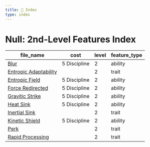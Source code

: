 ```yaml
---
title: 📑 Index
type: index
---
```


# Null: 2nd-Level Features Index

| file_name                                           | cost         | level | feature_type |
| --------------------------------------------------- | ------------ | ----- | ------------ |
| [Blur](../Blur)                                     | 5 Discipline | 2     | ability      |
| [Entropic Adaptability](../Entropic%20Adaptability) |              | 2     | trait        |
| [Entropic Field](../Entropic%20Field)               | 5 Discipline | 2     | ability      |
| [Force Redirected](../Force%20Redirected)           | 5 Discipline | 2     | ability      |
| [Gravitic Strike](../Gravitic%20Strike)             | 5 Discipline | 2     | ability      |
| [Heat Sink](../Heat%20Sink)                         | 5 Discipline | 2     | ability      |
| [Inertial Sink](../Inertial%20Sink)                 |              | 2     | trait        |
| [Kinetic Shield](../Kinetic%20Shield)               | 5 Discipline | 2     | ability      |
| [Perk](../Perk)                                     |              | 2     | trait        |
| [Rapid Processing](../Rapid%20Processing)           |              | 2     | trait        |
